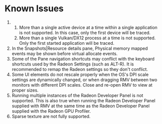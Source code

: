 # Known Issues

1.
   1. More than a single active device at a time within a single application is not supported. In this case, only the first device will be traced.
   2. More than a single Vulkan/DX12 process at a time is not supported.  Only the first started application will be traced.
2. In the Snapshots|Resource details pane, Physical memory mapped events may be shown before virtual allocate events.
3. Some of the Pane navigation shortcuts may conflict with the keyboard shortcuts used by the Radeon Settings (such as ALT-R). It is recommended to remap the Radeon settings so they don't conflict.
4. Some UI elements do not rescale properly when the OS's DPI scale settings are dynamically changed, or when dragging RMV between two monitors with different DPI scales. Close and re-open RMV to view at proper sizes.
5. Running multiple instances of the Radeon Developer Panel is not supported. This is also true when running the Radeon Developer Panel supplied with RMV at the same time as the Radeon Developer Panel supplied with the Radeon GPU Profiler.
6. Sparse texture are not fully supported.
